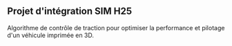 ## Projet d'intégration SIM H25

Algorithme de contrôle de traction pour optimiser la performance et pilotage d'un véhicule imprimée en 3D. 


